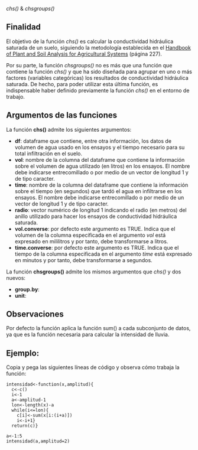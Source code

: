 *chs()* & *chsgroups()*

## Finalidad

El objetivo de la función *chs()* es calcular la conductividad hidráulica saturada de un suelo, siguiendo la metodología establecida en el [Handbook of Plant and Soil Analysis for Agricultural Systems](https://zenodo.org/record/2553445) (página 227).

Por su parte, la función *chsgroups()* no es más que una función que contiene la función *chs()* y que ha sido diseñada para agrupar en uno o más factores (variables categóricas) los resultados de conductividad hidráulica saturada. De hecho, para poder utilizar esta última función, es indispensable haber definido previamente la función *chs()* en el entorno de trabajo.

## Argumentos de las funciones

La función **chs()** admite los siguientes argumentos:
- **df**: dataframe que contiene, entre otra información, los datos de volumen de agua usado en los ensayos y el tiempo necesario para su total infiltración en el suelo.
- **vol**: nombre de la columna del dataframe que contiene la información sobre el volumen de agua utilizado (en litros) en los ensayos. El nombre debe indicarse entrecomillado o por medio de un vector de longitud 1 y de tipo caracter.
- **time**: nombre de la columna del dataframe que contiene la información sobre el tiempo (en segundos) que tardó el agua en infiltrarse en los ensayos. El nombre debe indicarse entrecomillado o por medio de un vector de longitud 1 y de tipo caracter.
- **radio**: vector numérico de longitud 1 indicando el radio (en metros) del anillo utilizado para hacer los ensayos de conductividad hidráulica saturada.
- **vol.converse**: por defecto este argumento es TRUE. Indica que el volumen de la columna especificada en el argumento *vol* está expresado en mililitros y por tanto, debe transformarse a litros.
- **time.converse**: por defecto este argumento es TRUE. Indica que el tiempo de la columna especificada en el argumento *time* está expresado en minutos y por tanto, debe transformarse a segundos.

La función **chsgroups()** admite los mismos argumentos que *chs()* y dos nuevos:
- **group.by**: 
- **unit**: 

## Observaciones
Por defecto la función aplica la función sum() a cada subconjunto de datos, ya que es la función necesaria para
calcular la intensidad de lluvia.

## Ejemplo:

Copia y pega las siguientes líneas de código y observa cómo trabaja la función:
~~~
intensidad<-function(x,amplitud){
  c<-c()
  i<-1
  a<-amplitud-1
  lon<-length(x)-a
  while(i<=lon){
    c[i]<-sum(x[i:(i+a)])
    i<-i+1}
  return(c)}

a<-1:5
intensidad(a,amplitud=2)
~~~
